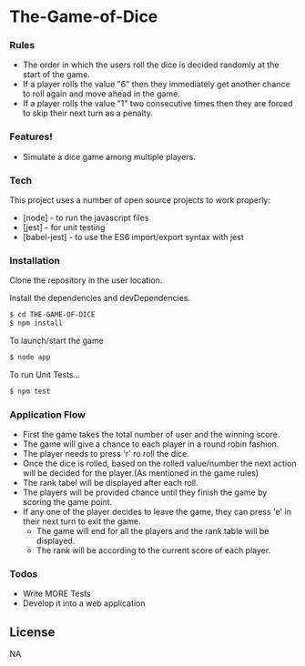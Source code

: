 # The-Game-of-Dice

### Rules

- The order in which the users roll the dice is decided randomly at the start of the game.
- If a player rolls the value "6" then they immediately get another chance to roll again and move ahead in the game.
- If a player rolls the value "1" two consecutive times then they are forced to skip their next turn as a penalty.

### Features!

  - Simulate a dice game among multiple players.

### Tech
This project uses a number of open source projects to work properly:

* [node] - to run the javascript files
* [jest] - for unit testing
* [babel-jest] - to use the ES6 import/export syntax with jest

### Installation

Clone the repository in the user location.

Install the dependencies and devDependencies.

```sh
$ cd THE-GAME-OF-DICE
$ npm install 
```

To launch/start the game

```sh
$ node app
```

To run Unit Tests...

```sh
$ npm test
```

### Application Flow

- First the game takes the total number of user and the winning score.
- The game will give a chance to each player in a round robin fashion.
- The player needs to press 'r' ro roll the dice.
- Once the dice is rolled, based on the rolled value/number the next action will be decided for the player.(As mentioned in the game rules)
- The rank tabel will be displayed after each roll.
- The players will be provided chance until they finish the game by scoring the game point.
- If any one of the player decides to leave the game, they can press 'e' in their next turn to exit the game. 
  - The game will end for all the players and the rank table will be displayed. 
  - The rank will be according to the current score of each player.

### Todos

 - Write MORE Tests
 - Develop it into a web application

License
----
NA
